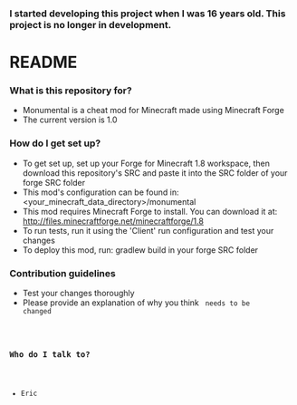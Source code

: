 ### I started developing this project when I was 16 years old. This project is no longer in development. ###

# README #

### What is this repository for? ###

* Monumental is a cheat mod for Minecraft made using Minecraft Forge
* The current version is 1.0

### How do I get set up? ###

* To get set up, set up your Forge for Minecraft 1.8 workspace, then download this repository's SRC and paste it into the SRC folder of your forge SRC folder
* This mod's configuration can be found in: <your_minecraft_data_directory>/monumental
* This mod requires Minecraft Forge to install. You can download it at: http://files.minecraftforge.net/minecraftforge/1.8
* To run tests, run it using the 'Client' run configuration and test your changes
* To deploy this mod, run: gradlew build in your forge SRC folder

### Contribution guidelines ###

* Test your changes thoroughly
* Please provide an explanation of why you think <code> needs to be changed

### Who do I talk to? ###

* Eric